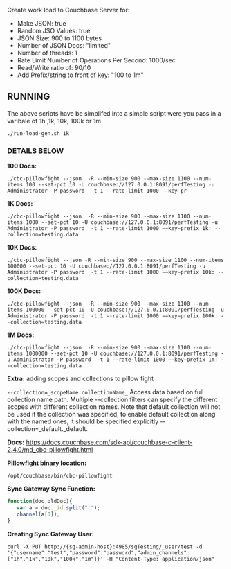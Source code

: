 Create work load to Couchbase Server for:

- Make JSON: true
- Random JSO Values: true
- JSON Size: 900 to 1100 bytes
- Number of JSON Docs: "limited"
- Number of threads: 1
- Rate Limit Number of Operations Per Second: 1000/sec
- Read/Write ratio of: 90/10
- Add Prefix/string to front of key: "100 to 1m"


## RUNNING

The above scripts have be simplifed into a simple script were you pass in a varibale of
1h ,1k, 10k, 100k or 1m

``` terminal
./run-load-gen.sh 1k
```

### DETAILS BELOW

**100 Docs:**

``` terminal
./cbc-pillowfight --json  -R --min-size 900 --max-size 1100 --num-items 100 --set-pct 10 -U couchbase://127.0.0.1:8091/perfTesting -u Administrator -P password  -t 1 --rate-limit 1000 −−key−pr
```

**1K Docs:**

``` terminal
./cbc-pillowfight --json  -R --min-size 900 --max-size 1100 --num-items 1000 --set-pct 10 -U couchbase://127.0.0.1:8091/perfTesting -u Administrator -P password  -t 1 --rate-limit 1000 −−key−prefix 1k: --collection=testing.data
```

**10K Docs:**

``` terminal
./cbc-pillowfight --json -R --min-size 900 --max-size 1100 --num-items 100000 --set-pct 10 -U couchbase://127.0.0.1:8091/perfTesting -u Administrator -P password  -t 1 --rate-limit 1000 −−key−prefix 10k: --collection=testing.data
```


**100K Docs:**

``` terminal
./cbc-pillowfight --json  -R --min-size 900 --max-size 1100 --num-items 100000 --set-pct 10 -U couchbase://127.0.0.1:8091/perfTesting -u Administrator -P password  -t 1 --rate-limit 1000 −−key−prefix 100k: --collection=testing.data
```


**1M Docs:**

``` terminal
./cbc-pillowfight --json  -R --min-size 900 --max-size 1100 --num-items 1000000 --set-pct 10 -U couchbase://127.0.0.1:8091/perfTesting -u Administrator -P password  -t 1 --rate-limit 1000 −−key−prefix 1m: --collection=testing.data
```


**Extra:**
adding scopes and collections to pillow fight

`--collection=_scopeName.collectionName_`  Access data based on full collection name path. Multiple --collection filters can specify the different scopes with different collection names. Note that default collection will not be used if the collection was specified, to enable default collection along with the named ones, it should be specified explicitly --collection=_default._default.

**Docs:**
https://docs.couchbase.com/sdk-api/couchbase-c-client-2.4.0/md_cbc-pillowfight.html


**Pillowfight binary location:** 

``` terminal
/opt/couchbase/bin/cbc-pillowfight
```


**Sync Gateway Sync Function:**

``` JavaScript
function(doc,oldDoc){
   var a = doc._id.split(":");
   channel(a[0]);
}
```

**Creating Sync Gateway User:**

``` terminal
curl -X PUT http://{sg-admin-host}:4985/sgTesting/_user/test -d '{"username":"test","password":"password","admin_channels":["1h","1k","10k","100k","1m"]}' -H "Content-Type: application/json"
```